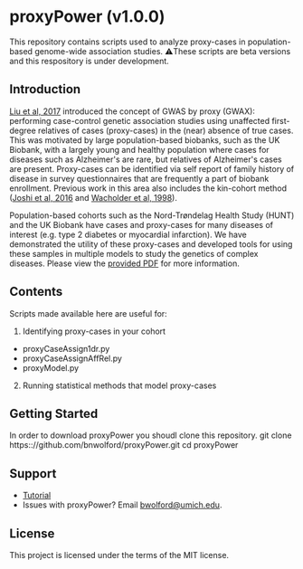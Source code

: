 # proxyPower (v1.0.0)
This repository contains scripts used to analyze proxy-cases in population-based genome-wide association studies. 
:warning:These scripts are beta versions and this respository is under development.  

## Introduction

[Liu et al, 2017](https://github.com/bnwolford/proxyPower/blob/master/README.md) introduced the concept of GWAS by proxy (GWAX): performing case-control genetic association studies using unaffected first-degree relatives of cases (proxy-cases) in the (near) absence of true cases. This was motivated by large population-based biobanks, such as the UK Biobank, with a largely young and healthy population where cases for diseases such as Alzheimer's are rare, but relatives of Alzheimer's cases are present. Proxy-cases can be identified via self report of family history of disease in survey questionnaires that are frequently a part of biobank enrollment. Previous work in this area also includes the kin-cohort method ([Joshi et al, 2016](https://www.nature.com/articles/ncomms11174) and [Wacholder et al, 1998](https://academic.oup.com/aje/article/148/7/623/148336)). 

Population-based cohorts such as the Nord-Trøndelag Health Study (HUNT) and the UK Biobank have cases and proxy-cases for many diseases of interest (e.g. type 2 diabetes or myocardial infarction). We have demonstrated the utility of these proxy-cases and developed tools for using these samples in multiple models to study the genetics of complex diseases. Please view the [provided PDF](https://github.com/bnwolford/proxyPower/blob/master/proxyPower.pdf) for more information. 

## Contents

Scripts made available here are useful for:

1. Identifying proxy-cases in your cohort
- proxyCaseAssign1dr.py 
- proxyCaseAssignAffRel.py
- proxyModel.py

2. Running statistical methods that model proxy-cases

## Getting Started

In order to download proxyPower you shoudl clone this repository.
  git clone https:://github.com/bnwolford/proxyPower.git
  cd proxyPower
 
## Support
 
 - [Tutorial](https://github.com/bnwolford/proxyPower/wiki/Tutorial)
 - Issues with proxyPower? Email bwolford@umich.edu. 
 
## License
 
This project is licensed under the terms of the MIT license.

